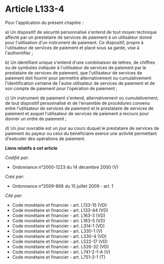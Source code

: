 # Article L133-4

Pour l'application du présent chapitre :

a) Un dispositif de sécurité personnalisé s'entend de tout moyen technique affecté par un prestataire de services de paiement
à un utilisateur donné pour l'utilisation d'un instrument de paiement. Ce dispositif, propre à l'utilisateur de services de
paiement et placé sous sa garde, vise à l'authentifier ;

b) Un identifiant unique s'entend d'une combinaison de lettres, de chiffres ou de symboles indiquée à l'utilisateur de
services de paiement par le prestataire de services de paiement, que l'utilisateur de services de paiement doit fournir pour
permettre alternativement ou cumulativement l'identification certaine de l'autre utilisateur de services de paiement et de
son compte de paiement pour l'opération de paiement ;

c) Un instrument de paiement s'entend, alternativement ou cumulativement, de tout dispositif personnalisé et de l'ensemble de
procédures convenu entre l'utilisateur de services de paiement et le prestataire de services de paiement et auquel
l'utilisateur de services de paiement a recours pour donner un ordre de paiement ;

d) Un jour ouvrable est un jour au cours duquel le prestataire de services de paiement du payeur ou celui du bénéficiaire
exerce une activité permettant d'exécuter des opérations de paiement.

**Liens relatifs à cet article**

_Codifié par_:

  - Ordonnance n°2000-1223 du 14 décembre 2000 (V)

_Créé par_:

  - Ordonnance n°2009-866 du 15 juillet 2009 - art. 1

_Cité par_:

  - Code monétaire et financier - art. L133-15 (VD)
  - Code monétaire et financier - art. L133-44 (VD)
  - Code monétaire et financier - art. L163-3 (VD)
  - Code monétaire et financier - art. L163-5 (VD)
  - Code monétaire et financier - art. L314-1 (VD)
  - Code monétaire et financier - art. L330-1 (V)
  - Code monétaire et financier - art. L330-4 (VD)
  - Code monétaire et financier - art. L522-17 (VD)
  - Code monétaire et financier - art. L526-32 (VD)
  - Code monétaire et financier - art. L741-2-1-A (V)
  - Code monétaire et financier - art. L751-2-1 (T)
